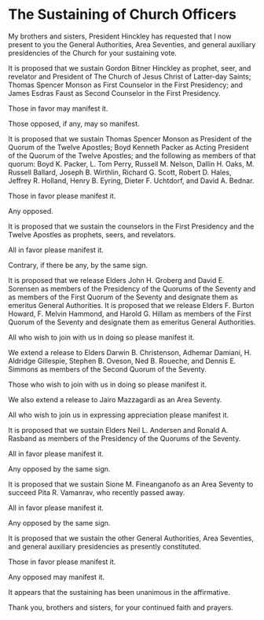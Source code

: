 # The Sustaining of Church Officers

My brothers and sisters, President Hinckley has requested that I now present
to you the General Authorities, Area Seventies, and general auxiliary
presidencies of the Church for your sustaining vote.

It is proposed that we sustain Gordon Bitner Hinckley as prophet, seer, and
revelator and President of The Church of Jesus Christ of Latter-day Saints;
Thomas Spencer Monson as First Counselor in the First Presidency; and James
Esdras Faust as Second Counselor in the First Presidency.

Those in favor may manifest it.

Those opposed, if any, may so manifest.

It is proposed that we sustain Thomas Spencer Monson as President of the
Quorum of the Twelve Apostles; Boyd Kenneth Packer as Acting President of the
Quorum of the Twelve Apostles; and the following as members of that quorum:
Boyd K. Packer, L. Tom Perry, Russell M. Nelson, Dallin H. Oaks, M. Russell
Ballard, Joseph B. Wirthlin, Richard G. Scott, Robert D. Hales, Jeffrey R.
Holland, Henry B. Eyring, Dieter F. Uchtdorf, and David A. Bednar.

Those in favor please manifest it.

Any opposed.

It is proposed that we sustain the counselors in the First Presidency and the
Twelve Apostles as prophets, seers, and revelators.

All in favor please manifest it.

Contrary, if there be any, by the same sign.

It is proposed that we release Elders John H. Groberg and David E. Sorensen as
members of the Presidency of the Quorums of the Seventy and as members of the
First Quorum of the Seventy and designate them as emeritus General
Authorities. It is proposed that we release Elders F. Burton Howard, F. Melvin
Hammond, and Harold G. Hillam as members of the First Quorum of the Seventy
and designate them as emeritus General Authorities.

All who wish to join with us in doing so please manifest it.

We extend a release to Elders Darwin B. Christenson, Adhemar Damiani, H.
Aldridge Gillespie, Stephen B. Oveson, Ned B. Roueche, and Dennis E. Simmons
as members of the Second Quorum of the Seventy.

Those who wish to join with us in doing so please manifest it.

We also extend a release to Jairo Mazzagardi as an Area Seventy.

All who wish to join us in expressing appreciation please manifest it.

It is proposed that we sustain Elders Neil L. Andersen and Ronald A. Rasband
as members of the Presidency of the Quorums of the Seventy.

All in favor please manifest it.

Any opposed by the same sign.

It is proposed that we sustain Sione M. Fineanganofo as an Area Seventy to
succeed Pita R. Vamanrav, who recently passed away.

All in favor please manifest it.

Any opposed by the same sign.

It is proposed that we sustain the other General Authorities, Area Seventies,
and general auxiliary presidencies as presently constituted.

Those in favor please manifest it.

Any opposed may manifest it.

It appears that the sustaining has been unanimous in the affirmative.

Thank you, brothers and sisters, for your continued faith and prayers.

